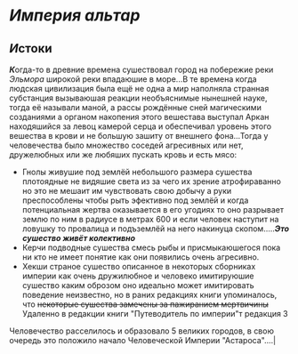 #  *Империя альтар*

## *И*стоки

***К***огда-то в древние времена сушествовал город на побережие реки *Эльмора* широкой реки впадаюшие в море...В те времена когда людская цивилизация была ещё не одна а мир наполняла странная субстанция вызываюшая реакции необъяснимые нынешней науке, тогда её называли маной, а рассы рождённые сней магическими созданиями а органом накопения этого вешестава выступал Аркан находяшийся за левоц камерой серца и обеспечивал уровень этого вешества в крови и не большую зашиту от внешнего фона...Тогда у человечества было множество соседей агресивных или нет, дружелюбных или же любяших пускать кровь и есть мясо:

* Гнолы живушие под землёй небольшого размера сушества плотоядные не видяшие света из за чего их зрение атрофираванно но это не мешаит им чувствовать свою добычу а руки преспособлены чтобы рыть эфективно под землёй и когда потенциальная жертва оказывается в его угодиях то оно разрывает землю по ним в радиусе в метрах 600 и если человек наступит на ловушку то провалица и подъземлёй на него накинуца скопом.....***Это сушество живёт колективно***
* Керчи подводные сушества смесь рыбы и присмыкаюшегося пока ни кто не имеет понятие как они появились очень агресивно.
* Хекши страное сушество описанное в некоторых сборниках империи как очень дружилюбное и человеко имитируюшие сушество каким оброзом оно идеально может имитировать поведение неизвестно, но в раних редакциях книги упоминалось, что ~~некоторые сушества замечены за пажиранием мертвичины~~ Удаленно в редакции книги "Путеводитель по империи"т редакция 3

Человечество расселилось и образовало 5 великих городов, в свою очередь это положило начало Человеческой Империи "Астароса"....|

